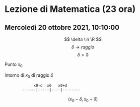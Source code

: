 # Lezione di Matematica (23 ora)
## Mercoledì 20 ottobre 2021, 10:10:00


$$
\delta \in \R
$$
$$
\delta\to raggio
$$
$$
\delta> 0
$$



Punto $x_0$

Intorno di $x_0$ di raggio $\delta$           
   
	
			     x0-d  x0   x0+d
			------|-----|----|--------

$$
(x_0-\delta,x_0+\delta)
$$




<!--stackedit_data:
eyJoaXN0b3J5IjpbLTEyNTMyMjI0OThdfQ==
-->